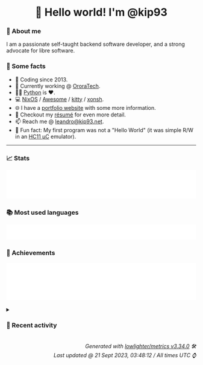 <!-- README template, populated using this action:
     https://github.com/kip93/kip93/blob/main/.github/workflows/readme.yml. -->

<h1 align="center">👋 Hello world! I'm @kip93</h1> <!-- LOGIN => username -->

### 👤 About me

I am a passionate self-taught backend software developer, and a strong advocate for libre software.


### 💬 Some facts

* 📅 Coding since 2013.
* 💼 Currently working @ [OroraTech](https://ororatech.com/).
* 👨‍💻 [Python](https://github.com/search?q=user%3Akip93&l=python) is ❤️. <!-- LOGIN => username -->
* 💻 [NixOS](https://github.com/NixOS/) /
     [Awesome](https://github.com/awesomeWM/) /
     [kitty](https://github.com/kovidgoyal/kitty/) /
     [xonsh](https://github.com/xonsh/).
* 🌐 I have a [portfolio website](https://kip93.net/) with some more information.
* 📝 Checkout my [résumé](https://kip93.net/resume/) for even more detail.
* 📫 Reach me @ [leandro@kip93.net](mailto:leandro@kip93.net).
* 🎲 Fun fact: My first program was not a "Hello World" (it was simple R/W in an [HC11 µC](https://en.wikipedia.org/wiki/68HC11) emulator).


-----------------------------------------------------------------------------------------------------------------------


### 📈 Stats

![](./stats.svg)


### 📚 Most used languages <!-- by percentage, in decreasing order -->

![](./languages.svg)


### 🏅 Achievements

![](./achievements.svg)


<details> <!-- Last activity -->
<!-- Almost verbatim copy of https://github.com/lowlighter/metrics/blob/latest/source/templates/markdown/partials/activity.ejs, but restructured to be foldable. -->
<summary><h3>📰 Recent activity</h3></summary>

* ➡️ Pushed 5 commits in [kip93/nixplusplus](https://github.com/kip93/nixplusplus) on branch `main`
  * [#df0e419](https://github.com/kip93/nixplusplus/commit/df0e419) Add a template for single NixOS config flake
  * [#f2a5d94](https://github.com/kip93/nixplusplus/commit/f2a5d94) Update inputs
  * [#e05b1d1](https://github.com/kip93/nixplusplus/commit/e05b1d1) Add a default.nix file
  * [#e07517d](https://github.com/kip93/nixplusplus/commit/e07517d) Rework handling of armv6l-linux
  * [#28112a1](https://github.com/kip93/nixplusplus/commit/28112a1) Add default package, if not explicitly added
  * *On 21 Sept 2023, 00:02:14*
* ➡️ Pushed 4 commits in [nixcon/NixConContent](https://github.com/nixcon/NixConContent) on branch `main`
  * [#14490d6](https://github.com/nixcon/NixConContent/commit/14490d6) Merge pull request #22 from farcaller/farcaller

Add farcaller&#39;s slides &amp; notes
  * [#2885047](https://github.com/nixcon/NixConContent/commit/2885047) Fix a typo
  * [#426f576](https://github.com/nixcon/NixConContent/commit/426f576) Add the supporting links
  * [#ece7206](https://github.com/nixcon/NixConContent/commit/ece7206) Add the slides
  * *On 20 Sept 2023, 09:40:12*
* 🔃 Merged [#22 Add farcaller&#39;s slides &amp; notes](https://github.com/nixcon/NixConContent/pull/22) in [nixcon/NixConContent](https://github.com/nixcon/NixConContent)
                * 2 files changed `++2 --0`
  * *On 20 Sept 2023, 09:40:11*
* ➡️ Pushed 224 commits in [OroraTech/nixpkgs](https://github.com/OroraTech/nixpkgs) on branch `master`
  * [#24849a1](https://github.com/OroraTech/nixpkgs/commit/24849a1) commit-mono: 1.136 -&gt; 1.138
  * [#fa25e84](https://github.com/OroraTech/nixpkgs/commit/fa25e84) trafficserver: 9.2.1 -&gt; 9.2.2
  * [#771000e](https://github.com/OroraTech/nixpkgs/commit/771000e) bitwig-studio5: 5.0.4 -&gt; 5.0.7
  * [#e645847](https://github.com/OroraTech/nixpkgs/commit/e645847) python310Packages.svg2tikz: 1.2.0 -&gt; 2.1.0

Diff: https://github.com/xyz2tex/svg2tikz/compare/refs/tags/v1.2.0...v2.1.0

Changelog: https://github.com/xyz2tex/svg2tikz/blob/refs/tags/v2.1.0/CHANGELOG.md
  * [#0dc0b0f](https://github.com/OroraTech/nixpkgs/commit/0dc0b0f) python310Packages.pytube: 12.1.2 -&gt; 15.0.0

Diff: https://github.com/pytube/pytube/compare/v12.1.2...v15.0.0
  * [#8ea1377](https://github.com/OroraTech/nixpkgs/commit/8ea1377) abcmidi: 2023.06.25 -&gt; 2023.09.13
  * [#f460c54](https://github.com/OroraTech/nixpkgs/commit/f460c54) metadata-cleaner: 2.5.0 -&gt; 2.5.4

Diff: https://gitlab.com/rmnvgr/metadata-cleaner/-/compare/v2.5.0...v2.5.4

Changelog: https://gitlab.com/rmnvgr/metadata-cleaner/-/blob/v2.5.4/CHANGELOG.md
  * [#b452121](https://github.com/OroraTech/nixpkgs/commit/b452121) wordpress: 6.2.2 -&gt; 6.3.1
  * [#818a751](https://github.com/OroraTech/nixpkgs/commit/818a751) biome: 1.2.1 -&gt; 1.2.2

Diff: https://github.com/biomejs/biome/compare/cli/v1.2.1...cli/v1.2.2

Changelog: https://github.com/biomejs/biome/blob/cli/v1.2.2/CHANGELOG.md
  * [#a8da24a](https://github.com/OroraTech/nixpkgs/commit/a8da24a) drawio: 21.6.8 -&gt; 21.7.5
  * [#7a11673](https://github.com/OroraTech/nixpkgs/commit/7a11673) python311Packages.azure-storage-file-share: 12.13.0 -&gt; 12.14.1

Changelog: https://github.com/Azure/azure-sdk-for-python/blob/azure-storage-file-share_12.14.1/sdk/storage/azure-storage-file-share/CHANGELOG.md
  * [#2d149d2](https://github.com/OroraTech/nixpkgs/commit/2d149d2) fastlane: 2.214.0 -&gt; 2.215.0

Changelog: https://github.com/fastlane/fastlane/releases/tag/2.215.0
  * [#52547eb](https://github.com/OroraTech/nixpkgs/commit/52547eb) google-cloud-sdk: 433.0.1 -&gt; 446.0.1
  * [#6b61971](https://github.com/OroraTech/nixpkgs/commit/6b61971) hwloc: 2.9.2 -&gt; 2.9.3

fixed CVE-2022-47022
  * [#f52c368](https://github.com/OroraTech/nixpkgs/commit/f52c368) coreboot-toolchain: Unpin gnat

Gnat11 is currently broken, but I cannot find anywhere in coreboot&#39;s
build instructions that gnat should be pinned at 11, so switch the
toolchain from using gnat11 to gnat, which is currently version 12.
  * [#109596f](https://github.com/OroraTech/nixpkgs/commit/109596f) python311Packages.azure-mgmt-recoveryservices: 2.4.0 -&gt; 2.5.0

Changelog: https://github.com/Azure/azure-sdk-for-python/blob/azure-mgmt-recoveryservices_2.5.0/sdk/recoveryservices/azure-mgmt-recoveryservices/CHANGELOG.md
  * [#9e5aa81](https://github.com/OroraTech/nixpkgs/commit/9e5aa81) systemd-lib: add name to X-{Reloads,Restart}-Triggers to easily identify to which service/unit/... they belong
  * [#1ae69c5](https://github.com/OroraTech/nixpkgs/commit/1ae69c5) nixos/environment: drop KDEDIRS as a leftover from KDE4
  * [#c463b4f](https://github.com/OroraTech/nixpkgs/commit/c463b4f) nixos/environment: drop QT_PLUGIN_PATH for qt4 and kde4 as they has been removed
  * [#af80152](https://github.com/OroraTech/nixpkgs/commit/af80152) jetbrains-toolbox: 2.0.2.16660 -&gt; 2.0.3.17006
  * *On 20 Sept 2023, 07:07:20*
</details>


<h6 align="right"><em>
    Generated with <a href="https://github.com/lowlighter/metrics/tree/latest/">lowlighter/metrics v3.34.0</a> 🛠️<br> <!-- VERSION => MAJOR.minor.patch -->
    Last updated @ 21 Sept 2023, 03:48:12 / All times UTC ⌚ <!-- meta.generated => DD/MM/YYYY, hh:mm -->
</em></h6>
